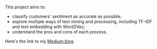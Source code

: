 This project aims to:
* classify customers' sentiment as accurate as possible;
* explore multiple ways of text mining and processing, including TF-IDF and text embedding with Word2Vec;
* understand the pros and cons of each process.

Here's the link to my [Medium blog](https://medium.com/@zzq.rain/sentiment-analysis-on-cusomter-review-understanding-nlp-models-4d7e1f0524a).
